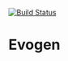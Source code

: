 [![Build Status](https://dev.azure.com/Evogen/Evogen/_apis/build/status/CiaranWelsh.Evogen?branchName=develop)](https://dev.azure.com/Evogen/Evogen/_build/latest?definitionId=1&branchName=develop)
# Evogen
